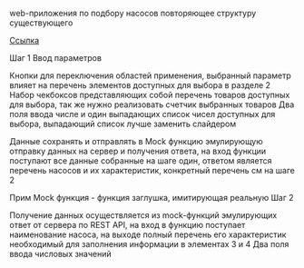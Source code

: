 web-приложения по подбору насосов повторяющее структуру существующего

[Ссылка](http://wellmix-pump.ru/pump-selection/?category=143&series=172,162&q=12&h=12&j=1&deviation_range_from=&deviation_range_to=)

Шаг 1
Ввод параметров

Кнопки для переключения областей применения, выбранный параметр влияет на перечень элементов доступных для выбора в разделе 2
Набор чекбоксов представляющих собой перечень товаров доступных для выбора, так же нужно реализовать счетчик выбранных товаров
Два поля ввода числе и один выпадающих список чисел доступных для выбора, выпадающий список лучше заменить слайдером

Данные сохранять и отправлять в Mock функцию эмулирующую отправку данных на сервер и получения ответа, на вход функции поступают все данные собранные на шаге один, ответом является перечень насосов и их характеристик, конкретный перечень см на шаге 2

Прим
Mock функция - функция заглушка, имитирующая реальную
Шаг 2

Получение данных осуществляется из mock-функций эмулирующих ответ от сервера по REST API, на вход в функцию поступает наименование насоса, на выходе полный перечень его характеристик необходимый для заполнения информации в элементах 3 и 4
Два поля ввода числовых значений
